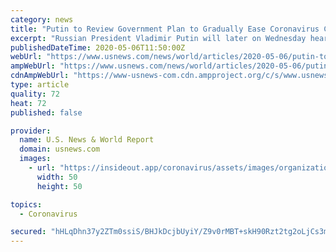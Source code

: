 ```yaml
---
category: news
title: "Putin to Review Government Plan to Gradually Ease Coronavirus Curbs: Kremlin"
excerpt: "Russian President Vladimir Putin will later on Wednesday hear details of a government plan to gradually ease restrictions imposed over the coronavirus crisis, the Kremlin said. The country's coronavirus crisis response centre said earlier on Wednesday that the number of cases had risen by more than 10,"
publishedDateTime: 2020-05-06T11:50:00Z
webUrl: "https://www.usnews.com/news/world/articles/2020-05-06/putin-to-review-government-plan-to-gradually-ease-coronavirus-curbs-kremlin"
ampWebUrl: "https://www.usnews.com/news/world/articles/2020-05-06/putin-to-review-government-plan-to-gradually-ease-coronavirus-curbs-kremlin?context=amp"
cdnAmpWebUrl: "https://www-usnews-com.cdn.ampproject.org/c/s/www.usnews.com/news/world/articles/2020-05-06/putin-to-review-government-plan-to-gradually-ease-coronavirus-curbs-kremlin?context=amp"
type: article
quality: 72
heat: 72
published: false

provider:
  name: U.S. News & World Report
  domain: usnews.com
  images:
    - url: "https://insideout.app/coronavirus/assets/images/organizations/usnews.com-50x50.jpg"
      width: 50
      height: 50

topics:
  - Coronavirus

secured: "hHLqDhn37y2ZTm0ssiS/BHJkDcjbUyiY/Z9v0rMBT+skH90Rzt2tg2oLjCs3mSiAGcjaJ0lN6zkFnp+Sjaw8shuPPd8kWX6AwqCLw8OjGiML36Inl91ZoVFZlBALApeh4Sw7V9FX1u71wjByOJbNexyztZIPn72gkBCAw1MY0eyt2uPfTHRgK8Se8xu5JxNgbeqdmFk4BJubIP6O1WQD6rsMDFnd5mHGi840cJXeCmGEBoXpA+hJzMVdDgqdcRVQd//xEF1XtgURXInowg3y0L3JaLFiRmBpbcMjY/gG0H/za1g/dELpp/xnz+Pr0R/fuoLtBV8HB3ngx5yhoWsFHhGLua+bOGlTt+THaBysXzorsbEnnFiCyFV88LssUycm60oFjXJUsjlM00bcUisqDSI7NB4ch4RveFtR43T0N2Xr789+woQY6iH0pcvKIfyeQk7YuT+xnFZcW8B8xDtoKlPbL91GmOGVYznMRk5ZoO8=;8MXT6pGfEzfIimVPGd+FWg=="
---
```


